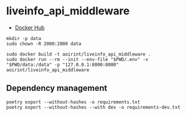 # liveinfo_api_middleware

- [Docker Hub](https://hub.docker.com/r/aoirint/liveinfo_api_middleware)

```shell
mkdir -p data
sudo chown -R 2000:2000 data

sudo docker build -t aoirint/liveinfo_api_middleware .
sudo docker run --rm --init --env-file "$PWD/.env" -v "$PWD/data:/data" -p "127.0.0.1:8000:8000" aoirint/liveinfo_api_middleware
```

## Dependency management

```shell
poetry export --without-hashes -o requirements.txt
poetry export --without-hashes --with dev -o requirements-dev.txt
```
